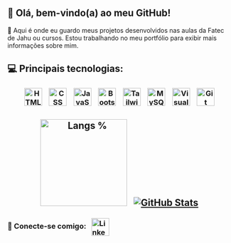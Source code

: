 ## 👋 Olá, bem-vindo(a) ao meu GitHub!
🚀 Aqui é onde eu guardo meus projetos desenvolvidos nas aulas da Fatec de Jahu ou cursos. Estou trabalhando no meu portfólio para exibir mais informações sobre mim.

## 💻 Principais tecnologias:
<h3 align="center">
  <a href="#"><img src="https://cdn.jsdelivr.net/gh/devicons/devicon@latest/icons/html5/html5-original.svg" alt="HTML" align="center" width="40"></a> &nbsp;&nbsp;
  <a href="#"><img src="https://cdn.jsdelivr.net/gh/devicons/devicon@latest/icons/css3/css3-original.svg" alt="CSS" align="center" width="40"></a> &nbsp;&nbsp;
  <a href="#"><img src="https://cdn.jsdelivr.net/gh/devicons/devicon@latest/icons/javascript/javascript-original.svg" alt="JavaScript" align="center" width="40"></a> &nbsp;&nbsp;
  <a href="#"><img src="https://cdn.jsdelivr.net/gh/devicons/devicon@latest/icons/bootstrap/bootstrap-original.svg" alt="Bootstrap" align="center" width="40"></a> &nbsp;&nbsp;
  <a href="#"><img src="https://cdn.jsdelivr.net/gh/devicons/devicon@latest/icons/tailwindcss/tailwindcss-original.svg" alt="Tailwind CSS" align="center" width="40"></a> &nbsp;&nbsp;
  <a href="#"><img src="https://cdn.jsdelivr.net/gh/devicons/devicon@latest/icons/mysql/mysql-original.svg" alt="MySQL & SQL" align="center" width="40"></a> &nbsp;&nbsp;
  <a href="#"><img src="https://cdn.jsdelivr.net/gh/devicons/devicon@latest/icons/vscode/vscode-original.svg" alt="Visual Studio Code" align="center" width="40"></a> &nbsp;&nbsp;
  <a href="#"><img src="https://cdn.jsdelivr.net/gh/devicons/devicon@latest/icons/git/git-original.svg" alt="Git" align="center" width="40"></a>
</h3>

##
<h2 align="center">
  <a href="#"><img src="https://github-readme-stats.vercel.app/api/top-langs/?username=lucas-bardeli&theme=github_dark&layout=compact&langs_count=6" alt="Langs %" height="195"></a> &nbsp;
  <a href="#"><img src="https://github-readme-stats.vercel.app/api?username=lucas-bardeli&show_icons=true&theme=github_dark" alt="GitHub Stats"></a>
</h2>

<h3>
  🔗 Conecte-se comigo: &nbsp;
  <a href="https://www.linkedin.com/in/lucas-bardeli/">
    <img src="https://cdn.jsdelivr.net/gh/devicons/devicon@latest/icons/linkedin/linkedin-original.svg" alt="LinkedIn" align="center" width="40">
  </a>
</h3>

<!-- ##
<div align="center">
  <picture aling="center">
    <source media="(prefers-color-scheme: dark)" srcset="https://raw.githubusercontent.com/lucas-bardeli/lucas-bardeli/output/github-contribution-grid-snake-dark.svg">
    <source media="(prefers-color-scheme: light)" srcset="https://raw.githubusercontent.com/lucas-bardeli/lucas-bardeli/output/github-contribution-grid-snake.svg">
    <img alt="github contribution grid snake animation" src="https://raw.githubusercontent.com/lucas-bardeli/lucas-bardeli/output/github-contribution-grid-snake.svg">
  </picture>
</div> -->
